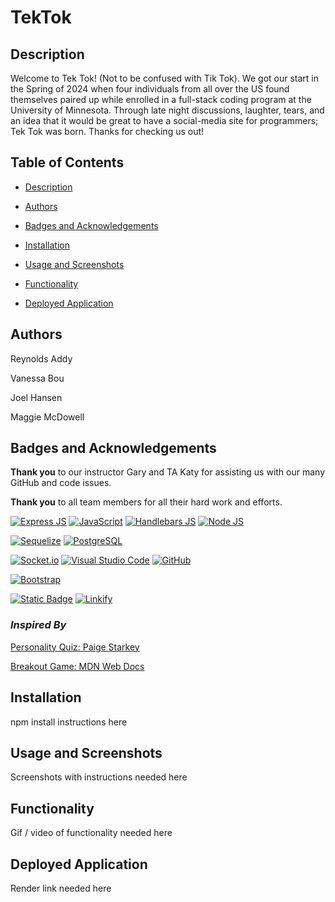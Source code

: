# TekTok

## Description

Welcome to Tek Tok! (Not to be confused with Tik Tok). We got our start in the Spring of 2024 when four individuals from all over the US found themselves paired up while enrolled in a full-stack coding program at the University of Minnesota. Through late night discussions, laughter, tears, and an idea that it would be great to have a social-media site for programmers; Tek Tok was born. Thanks for checking us out! 

## Table of Contents

* [Description](#description)

* [Authors](#authors)

* [Badges and Acknowledgements](#badges-and-acknowledgements)

* [Installation](#installation)

* [Usage and Screenshots](#usage-and-screenshots)

* [Functionality](#functionality)

* [Deployed Application](#deployed-application)

## Authors

Reynolds Addy

Vanessa Bou

Joel Hansen

Maggie McDowell

## Badges and Acknowledgements

**Thank you** to our instructor Gary and TA Katy for assisting us with our many GitHub and code issues.

**Thank you** to all team members for all their hard work and efforts.

[![Express JS](https://img.shields.io/badge/Express%20js-000000?style=for-the-badge&logo=express&logoColor=white)](https://expressjs.com/)
[![JavaScript](https://img.shields.io/badge/JavaScript-323330?style=for-the-badge&logo=javascript&logoColor=F7DF1E)](https://www.javascript.com/)
[![Handlebars JS](https://img.shields.io/badge/Handlebars%20js-f0772b?style=for-the-badge&logo=handlebarsdotjs&logoColor=black)](https://handlebarsjs.com/)
[![Node JS](https://img.shields.io/badge/Node%20js-339933?style=for-the-badge&logo=nodedotjs&logoColor=white)](https://nodejs.org/en)

[![Sequelize](https://img.shields.io/badge/Sequelize-52B0E7?style=for-the-badge&logo=Sequelize&logoColor=white)](https://sequelize.org/)
[![PostgreSQL](https://img.shields.io/badge/PostgreSQL-316192?style=for-the-badge&logo=postgresql&logoColor=white)](https://www.postgresql.org/)

[![Socket.io](https://img.shields.io/badge/Socket.io-010101?&style=for-the-badge&logo=Socket.io&logoColor=white)](https://socket.io/)
[![Visual Studio Code](https://img.shields.io/badge/Visual_Studio_Code-0078D4?style=for-the-badge&logo=visual%20studio%20code&logoColor=white)](https://code.visualstudio.com/)
[![GitHub](https://img.shields.io/badge/GitHub-100000?style=for-the-badge&logo=github&logoColor=white)](https://github.com/)

[![Bootstrap]( https://img.shields.io/badge/Bootstrap-563D7C?style=for-the-badge&logo=bootstrap&logoColor=white)](https://getbootstrap.com)

[![Static Badge](https://img.shields.io/badge/Animate.css-orange)](https://animate.style/)
[![Linkify](https://img.shields.io/badge/linkify-blue)](https://linkify.js.org/)

### *Inspired By*

[Personality Quiz: Paige Starkey](https://codepen.io/paigeellenstark/pen/MVGYWO)

[Breakout Game: MDN Web Docs](https://developer.mozilla.org/en-US/docs/Games/Tutorials/2D_Breakout_game_pure_JavaScript)

## Installation

npm install instructions here

## Usage and Screenshots

Screenshots with instructions needed here

## Functionality

Gif / video of functionality needed here

## Deployed Application

Render link needed here